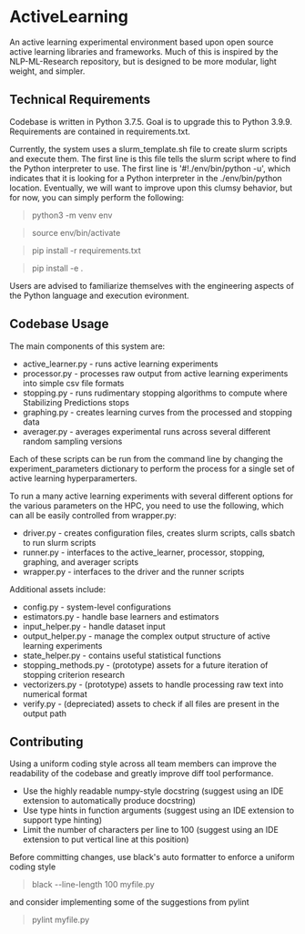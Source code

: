 # ActiveLearning

An active learning experimental environment based upon open source active learning libraries and frameworks. Much of this is inspired by the NLP-ML-Research repository, but is designed to be more modular, light weight, and simpler.

## Technical Requirements

Codebase is written in Python 3.7.5. Goal is to upgrade this to Python 3.9.9. Requirements are contained in requirements.txt. 

Currently, the system uses a slurm_template.sh file to create slurm scripts and execute them. The first line is this file tells the slurm script where to find the Python interpreter to use. The first line is '#!./env/bin/python -u', which indicates that it is looking for a Python interpreter in the ./env/bin/python location. Eventually, we will want to improve upon this clumsy behavior, but for now, you can simply perform the following:

> python3 -m venv env

> source env/bin/activate

> pip install -r requirements.txt

> pip install -e .

Users are advised to familiarize themselves with the engineering aspects of the Python language and execution evironment.

## Codebase Usage

The main components of this system are:
- active_learner.py - runs active learning experiments
- processor.py - processes raw output from active learning experiments into simple csv file formats
- stopping.py - runs rudimentary stopping algorithms to compute where Stabilizing Predictions stops
- graphing.py - creates learning curves from the processed and stopping data
- averager.py - averages experimental runs across several different random sampling versions

Each of these scripts can be run from the command line by changing the experiment_parameters dictionary to perform the process for a single set of active learning hyperparamerters. 

To run a many active learning experiments with several different options for the various parameters on the HPC, you need to use the following, which can all be easily controlled from wrapper.py:
- driver.py - creates configuration files, creates slurm scripts, calls sbatch to run slurm scripts
- runner.py - interfaces to the active_learner, processor, stopping, graphing, and averager scripts
- wrapper.py - interfaces to the driver and the runner scripts

Additional assets include:
- config.py - system-level configurations
- estimators.py - handle base learners and estimators
- input_helper.py - handle dataset input
- output_helper.py - manage the complex output structure of active learning experiments
- state_helper.py - contains useful statistical functions
- stopping_methods.py - (prototype) assets for a future iteration of stopping criterion research
- vectorizers.py - (prototype) assets to handle processing raw text into numerical format
- verify.py - (depreciated) assets to check if all files are present in the output path

## Contributing

Using a uniform coding style across all team members can improve the readability of the codebase and greatly improve diff tool performance.

- Use the highly readable numpy-style docstring (suggest using an IDE extension to automatically produce docstring)
- Use type hints in function arguments (suggest using an IDE extension to support type hinting)
- Limit the number of characters per line to 100 (suggest using an IDE extension to put vertical line at this position)

Before committing changes, use black's auto formatter to enforce a uniform coding style
> black --line-length 100 myfile.py

and consider implementing some of the suggestions from pylint
> pylint myfile.py
